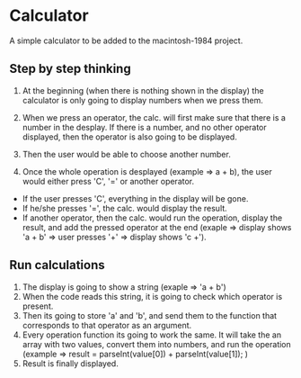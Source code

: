 # Calculator

A simple calculator to be added to the macintosh-1984 project. 

## Step by step thinking

1. At the beginning (when there is nothing shown in the display) the calculator is only going to display numbers when we press them.

2. When we press an operator, the calc. will first make sure that there is a number in the desplay. If there is a number, and no other operator displayed, then the operator is also going to be displayed.

3. Then the user would be able to choose another number.

4. Once the whole operation is desplayed (example => a + b), the user would either press 'C', '=' or another operator. 
  - If the user presses 'C', everything in the display will be gone. 
  - If he/she presses '=', the calc. would display the result. 
  - If another operator, then the calc. would run the operation, display the result, and add the pressed operator at the end (exaple => display shows 'a + b' => user presses '+' => display shows 'c +').
 
## Run calculations

1. The display is going to show a string (exaple => 'a + b')
2. When the code reads this string, it is going to check which operator is present.
3. Then its going to store 'a' and 'b', and send them to the function that corresponds to that operator as an argument.
4. Every operation function its going to work the same. It will take the an array with two values, convert them into numbers, and run the operation (example => result = parseInt(value[0]) + parseInt(value[1]); )
5. Result is finally displayed.

